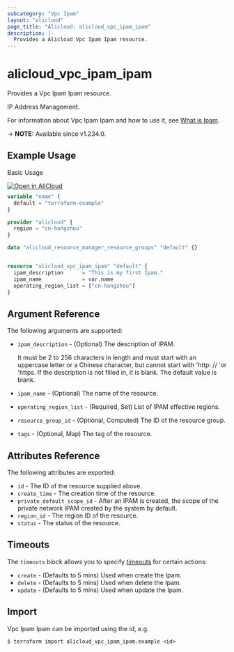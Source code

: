 ```yaml
---
subcategory: "Vpc Ipam"
layout: "alicloud"
page_title: "Alicloud: alicloud_vpc_ipam_ipam"
description: |-
  Provides a Alicloud Vpc Ipam Ipam resource.
---
```


# alicloud_vpc_ipam_ipam

Provides a Vpc Ipam Ipam resource.

IP Address Management.

For information about Vpc Ipam Ipam and how to use it, see [What is Ipam](https://www.alibabacloud.com/help/en/).

-> **NOTE:** Available since v1.234.0.

## Example Usage

Basic Usage

<div style="display: block;margin-bottom: 40px;"><div class="oics-button" style="float: right;position: absolute;margin-bottom: 10px;">
  <a href="https://api.aliyun.com/api-tools/terraform?resource=alicloud_vpc_ipam_ipam&exampleId=b459cbe2-7f5c-1a5b-7669-f4ec31cc9b1a233f7262&activeTab=example&spm=docs.r.vpc_ipam_ipam.0.b459cbe27f&intl_lang=EN_US" target="_blank">
    <img alt="Open in AliCloud" src="https://img.alicdn.com/imgextra/i1/O1CN01hjjqXv1uYUlY56FyX_!!6000000006049-55-tps-254-36.svg" style="max-height: 44px; max-width: 100%;">
  </a>
</div></div>

```terraform
variable "name" {
  default = "terraform-example"
}

provider "alicloud" {
  region = "cn-hangzhou"
}

data "alicloud_resource_manager_resource_groups" "default" {}


resource "alicloud_vpc_ipam_ipam" "default" {
  ipam_description      = "This is my first Ipam."
  ipam_name             = var.name
  operating_region_list = ["cn-hangzhou"]
}
```

## Argument Reference

The following arguments are supported:
* `ipam_description` - (Optional) The description of IPAM.

  It must be 2 to 256 characters in length and must start with an uppercase letter or a Chinese character, but cannot start with 'http: // 'or 'https. If the description is not filled in, it is blank. The default value is blank.
* `ipam_name` - (Optional) The name of the resource.
* `operating_region_list` - (Required, Set) List of IPAM effective regions.
* `resource_group_id` - (Optional, Computed) The ID of the resource group.
* `tags` - (Optional, Map) The tag of the resource.

## Attributes Reference

The following attributes are exported:
* `id` - The ID of the resource supplied above.
* `create_time` - The creation time of the resource.
* `private_default_scope_id` - After an IPAM is created, the scope of the private network IPAM created by the system by default.
* `region_id` - The region ID of the resource.
* `status` - The status of the resource.

## Timeouts

The `timeouts` block allows you to specify [timeouts](https://www.terraform.io/docs/configuration-0-11/resources.html#timeouts) for certain actions:
* `create` - (Defaults to 5 mins) Used when create the Ipam.
* `delete` - (Defaults to 5 mins) Used when delete the Ipam.
* `update` - (Defaults to 5 mins) Used when update the Ipam.

## Import

Vpc Ipam Ipam can be imported using the id, e.g.

```shell
$ terraform import alicloud_vpc_ipam_ipam.example <id>
```
